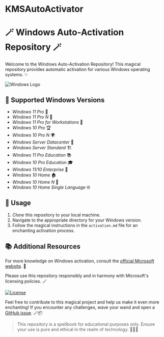 # KMSAutoActivator
# 🪄 Windows Auto-Activation Repository 🪄

Welcome to the Windows Auto-Activation Repository! This magical repository provides automatic activation for various Windows operating systems. ✨

![Windows Logo](https://github.com/AryanVBW/KMSAutoActivator/releases/download/KmsLogo/Kmsfullt.png)

## 🌟 Supported Windows Versions

- *Windows 11 Pro* 🌈
- *Windows 11 Pro N* 🌌
- *Windows 11 Pro for Workstations* 🚀
- *Windows 10 Pro* 🏆
- *Windows 10 Pro N* 🌍
- *Windows Server Datacenter* 🏢
- *Windows Server Standard* 🏗️
- *Windows 11 Pro Education* 📚
- *Windows 10 Pro Education* 🎓
- *Windows 11/10 Enterprise* 🏢
- *Windows 10 Home* 🏠
- *Windows 10 Home N* 🏡
- *Windows 10 Home Single Language* 🌐

## 🔮 Usage

1. *Clone* this repository to your local machine.
2. Navigate to the appropriate directory for your Windows version.
3. Follow the magical instructions in the `activation.md` file for an enchanting activation process.

## 📚 Additional Resources

For more knowledge on Windows activation, consult the [official Microsoft website](https://www.microsoft.com/en-us/windows/get-windows-11). 📖

Please use this repository responsibly and in harmony with Microsoft's licensing policies. 🪄

[![License](https://img.shields.io/badge/License-MIT-yellow.svg)](https://opensource.org/licenses/MIT)

Feel free to contribute to this magical project and help us make it even more enchanting! If you encounter any challenges, wave your wand and open a [GitHub issue](https://github.com/AryanVBW/KMSAutoActivator/issues). 🪄📦

> This repository is a spellbook for educational purposes only. Ensure your use is pure and ethical in the realm of technology. 🧙‍♂️✨
